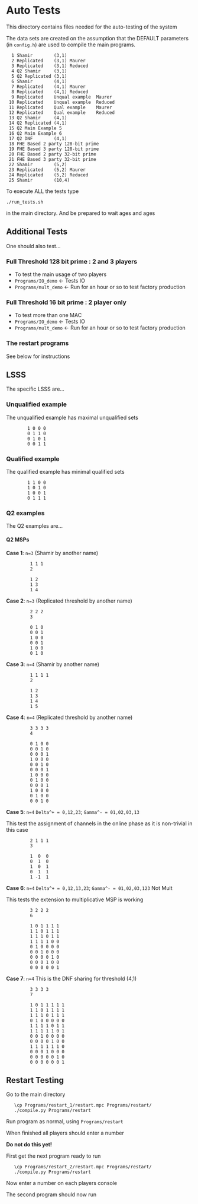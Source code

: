 # Auto Tests
This directory contains files needed for the auto-testing of the system

The data sets are created on the assumption that the DEFAULT
parameters (in `config.h`) are used to compile the main programs.

```
  1 Shamir        (3,1)
  2 Replicated    (3,1) Maurer
  3 Replicated    (3,1) Reduced
  4 Q2 Shamir     (3,1)
  5 Q2 Replicated (3,1)
  6 Shamir        (4,1)
  7 Replicated    (4,1) Maurer
  8 Replicated    (4,1) Reduced
  9 Replicated    Unqual example  Maurer
 10 Replicated    Unqual example  Reduced
 11 Replicated    Qual example    Maurer
 12 Replicated    Qual example    Reduced
 13 Q2 Shamir     (4,1)
 14 Q2 Replicated (4,1)
 15 Q2 Main Example 5
 16 Q2 Main Example 6
 17 Q2 DNF        (4,1)
 18 FHE Based 2 party 128-bit prime
 19 FHE Based 3 party 128-bit prime
 20 FHE Based 2 party 32-bit prime
 21 FHE Based 3 party 32-bit prime
 22 Shamir        (5,2)
 23 Replicated    (5,2) Maurer
 24 Replicated    (5,2) Reduced
 25 Shamir        (10,4)
```

To execute ALL the tests type

```shell
./run_tests.sh
```

in the main directory. And be prepared to wait ages and ages


## Additional Tests
One should also test...

### Full Threshold 128 bit prime : 2 and 3 players
- To test the main usage of two players
- `Programs/IO_demo`          <- Tests IO
- `Programs/mult_demo`        <- Run for an hour or so to test factory production

### Full Threshold 16 bit prime : 2 player only
- To test more than one MAC
- `Programs/IO_demo`          <- Tests IO
- `Programs/mult_demo`        <- Run for an hour or so to test factory production

### The restart programs
See below for instructions


## LSSS
The specific LSSS are...

### Unqualified example
The unqualified example has maximal unqualified sets

```
        1 0 0 0
        0 1 1 0
        0 1 0 1
        0 0 1 1
```

### Qualified example
The qualified example has minimal qualified sets

```
        1 1 0 0
        1 0 1 0
        1 0 0 1
        0 1 1 1
```

### Q2 examples
The Q2 examples are...

#### Q2 MSPs

**Case 1**: `n=3`  (Shamir by another name)
```
         1 1 1
         2

         1 2
         1 3
         1 4
```

**Case 2**: `n=3`  (Replicated threshold by another name)
```
         2 2 2
         3

         0 1 0
         0 0 1
         1 0 0
         0 0 1
         1 0 0
         0 1 0
```

**Case 3**: `n=4`  (Shamir by another name)

```
         1 1 1 1
         2

         1 2
         1 3
         1 4
         1 5
```

**Case 4**: `n=4`  (Replicated threshold by another name)

```
         3 3 3 3 
         4

         0 1 0 0
         0 0 1 0
         0 0 0 1
         1 0 0 0
         0 0 1 0
         0 0 0 1
         1 0 0 0
         0 1 0 0
         0 0 0 1
         1 0 0 0
         0 1 0 0
         0 0 1 0
```

**Case 5**: `n=4`  `Delta^+ = 0,12,23`; `Gamma^- = 01,02,03,13`

This test the assignment of channels in the online phase as it is
non-trivial in this case

```
         2 1 1 1
         3

         1  0  0
         0  1  0
         1  0  1
         0  1  1
         1 -1  1
```

**Case 6**: `n=4`  `Delta^+ = 0,12,13,23`; `Gamma^- = 01,02,03,123`   Not Mult

This tests the extension to multiplicative MSP is working

```
         3 2 2 2
         6

         1 0 1 1 1 1
         1 1 0 1 1 1
         1 1 1 0 1 1
         1 1 1 1 0 0
         0 1 0 0 0 0
         0 0 1 0 0 0
         0 0 0 0 1 0
         0 0 0 1 0 0
         0 0 0 0 0 1
```

**Case 7**: `n=4` This is the DNF sharing for threshold (4,1)
```
         3 3 3 3 
         7 

         1 0 1 1 1 1 1
         1 1 0 1 1 1 1
         1 1 1 0 1 1 1
         0 1 0 0 0 0 0
         1 1 1 1 0 1 1
         1 1 1 1 1 0 1
         0 0 1 0 0 0 0
         0 0 0 0 1 0 0
         1 1 1 1 1 1 0
         0 0 0 1 0 0 0
         0 0 0 0 0 1 0
         0 0 0 0 0 0 1 
```


## Restart Testing
Go to the main directory

```shell
   \cp Programs/restart_1/restart.mpc Programs/restart/
   ./compile.py Programs/restart
```

Run program as normal, using `Programs/restart`

When finished all players should enter a number

**Do not do this yet!**

First get the next program ready to run


```shell
   \cp Programs/restart_2/restart.mpc Programs/restart/
   ./compile.py Programs/restart
```

Now enter a number on each players console

The second program should now run

